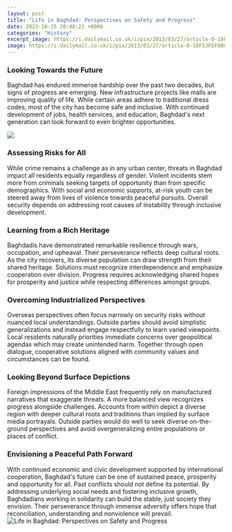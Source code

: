 ```yaml
---
layout: post
title: "Life in Baghdad: Perspectives on Safety and Progress"
date: 2023-10-15 20:48:21 +0000
categories: "History"
excerpt_image: https://i.dailymail.co.uk/i/pix/2013/03/27/article-0-18F53FEF000005DC-747_964x625.jpg
image: https://i.dailymail.co.uk/i/pix/2013/03/27/article-0-18F53FEF000005DC-747_964x625.jpg
---
```


### Looking Towards the Future
Baghdad has endured immense hardship over the past two decades, but signs of progress are emerging. New infrastructure projects like malls are improving quality of life. While certain areas adhere to traditional dress codes, most of the city has become safe and inclusive. With continued development of jobs, health services, and education, Baghdad's next generation can look forward to even brighter opportunities.

![](https://s.abcnews.com/images/International/gty_baghdad_iraq_unrest_volunteers_jc_140613_16x9_992.jpg)
### Assessing Risks for All
While crime remains a challenge as in any urban center, threats in Baghdad impact all residents equally regardless of gender. Violent incidents stem more from criminals seeking targets of opportunity than from specific demographics. With social and economic supports, at-risk youth can be steered away from lives of violence towards peaceful pursuits. Overall security depends on addressing root causes of instability through inclusive development.
### Learning from a Rich Heritage  
Baghdadis have demonstrated remarkable resilience through wars, occupation, and upheaval. Their perseverance reflects deep cultural roots. As the city recovers, its diverse population can draw strength from their shared heritage. Solutions must recognize interdependence and emphasize cooperation over division. Progress requires acknowledging shared hopes for prosperity and justice while respecting differences amongst groups.
### Overcoming Industrialized Perspectives
Overseas perspectives often focus narrowly on security risks without nuanced local understandings. Outside parties should avoid simplistic generalizations and instead engage respectfully to learn varied viewpoints. Local residents naturally priorities immediate concerns over geopolitical agendas which may create unintended harm. Together through open dialogue, cooperative solutions aligned with community values and circumstances can be found.
### Looking Beyond Surface Depictions
Foreign impressions of the Middle East frequently rely on manufactured narratives that exaggerate threats. A more balanced view recognizes progress alongside challenges. Accounts from within depict a diverse region with deeper cultural roots and traditions than implied by surface media portrayals. Outside parties would do well to seek diverse on-the-ground perspectives and avoid overgeneralizing entire populations or places of conflict. 
### Envisioning a Peaceful Path Forward
With continued economic and civic development supported by international cooperation, Baghdad's future can be one of sustained peace, prosperity and opportunity for all. Past conflicts should not define its potential. By addressing underlying social needs and fostering inclusive growth, Baghdadians working in solidarity can build the stable, just society they envision. Their perseverance through immense adversity offers hope that reconciliation, understanding and nonviolence will prevail.
![Life in Baghdad: Perspectives on Safety and Progress](https://i.dailymail.co.uk/i/pix/2013/03/27/article-0-18F53FEF000005DC-747_964x625.jpg)